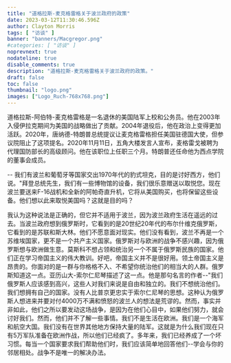 ```yaml
---
title: "道格拉斯-麦克格雷格关于波兰政府的政策"
date: 2023-03-12T11:30:46.596Z
author: Clayton Morris
tags: [ "访谈" ]
banner: "banners/Macgregor.png"
#categories: [ "访谈" ]
noprevnext: true
nodateline: true
disable_comments: true
description: "道格拉斯-麦克格雷格关于波兰政府的政策。"
draft: false
toc: false
thumbnail: "logo.png"
images: ["Logo_Ruch-768x768.png"]
---
```

道格拉斯-阿伯特-麦克格雷格是一名退休的美国陆军上校和公务员。他在2003年入侵伊拉克期间为美国的战略做出了贡献。2004年退役后，他在政治上变得更加活跃。2020年，唐纳德-特朗普总统提议让麦克格雷格担任美国驻德国大使，但参议院阻止了这项提名。2020年11月11日，五角大楼发言人宣布，麦格雷戈被聘为代理国防部长的高级顾问。他在该职位上任职三个月。特朗普还任命他为西点学院的董事会成员。


-- 我们有波兰和葡萄牙等国家交出1970年代的豹式坦克，目的是讨好西方，他们说。"拜登总统先生，我们有一些博物馆的设备，我们很乐意赠送以取悦您。现在波兰要送来F-16战机和全新的阿帕奇直升机，它将从美国购买，也将保留这些设备。他们想以此来取悦美国吗？这就是目的吗？


我认为这种说法是正确的，但它并不适用于波兰，因为波兰政府生活在遥远的过去。当波兰政府想到俄罗斯时，它看到的是20世纪20年代的布尔什维克俄罗斯，它看到的是苏联和斯大林。他们不愿意面对现实。他们没有看到，波兰不再是一个苏维埃国家，更不是一个共产主义国家。俄罗斯对与欧洲的战争不感兴趣，因为俄罗斯想与欧洲做生意。莫斯科不想占领和统治另一个不属于俄罗斯民族的国家。他们正在学习帝国主义的伟大教训。好吧，帝国主义并不是很好用。领土帝国主义是昂贵的。你面对的是一群与你格格不入、不希望你统治他们的相当大的人群。俄罗斯知道这一点。亚历山大-索尔仁尼琴描述了这一点。他是那句名言的作者--"我们俄罗斯人应该感到高兴，这些人对我们来说是自由和独立的。我们不想统治他们。我们想拥有自己的国家。没有人比普京更忠实于索尔仁尼琴的思想。这种认为俄罗斯人想进来并要对付4000万不满和愤怒的波兰人的想法是荒谬的。然而，事实并非如此，他们之所以要发动这场战争，是因为在他们心目中，如果他们努力，就会讨好我们。然而，他们并不了解一些事情。我们不是生活在欧洲。我们是一个海军和航空大国。我们没有在世界其他地方保持大量的陆军。这就是为什么我们现在只有5万军队准备在欧洲作战，所以他们已经疯了。多年来，我们已经养成了一个坏习惯。每当一个国家要求我们帮助他们时，我们应该简单地回答他们--学会与你的邻居相处。战争不是唯一的解决办法。
